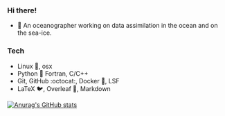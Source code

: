 ### Hi there!

- 🔭 An oceanographer working on data assimilation in the ocean and on the sea-ice.

### Tech

* Linux :penguin:, osx
* Python :snake: Fortran, C/C++
* Git, GitHub :octocat:, Docker :whale:, LSF
* LaTeX :bird:, Overleaf :leaves:, Markdown

[![Anurag's GitHub stats](https://github-readme-stats.vercel.app/api?username=aydogduali&count_private=true&show_icons=true&theme=swift)](https://github.com/anuraghazra/github-readme-stats)


<!--
**aydogduali/aydogduali** is a ✨ _special_ ✨ repository because its `README.md` (this file) appears on your GitHub profile.

Here are some ideas to get you started:

- 🌱 I’m currently learning ...
- 👯 I’m looking to collaborate on ...
- 🤔 I’m looking for help with ...
- 💬 Ask me about ...
- 📫 How to reach me: ...
- 😄 Pronouns: ...
- ⚡ Fun fact: ...
-->
